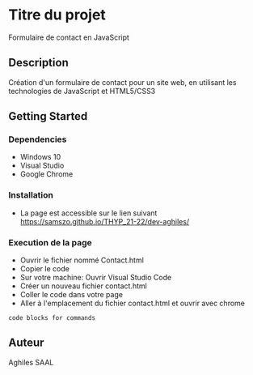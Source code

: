 # Titre du projet

Formulaire de contact en JavaScript

## Description

Création d'un formulaire de contact pour un site web, en utilisant les technologies de JavaScript et HTML5/CSS3

## Getting Started

### Dependencies

*  Windows 10
*  Visual Studio
*  Google Chrome

### Installation

* La page est accessible sur le lien suivant https://samszo.github.io/THYP_21-22/dev-aghiles/

### Execution de la page

* Ouvrir le fichier nommé Contact.html
* Copier le code
* Sur votre machine: Ouvrir Visual Studio Code
* Créer un nouveau fichier contact.html
* Coller le code dans votre page
* Aller à l'emplacement du fichier contact.html et ouvrir avec chrome
```
code blocks for commands
```

## Auteur

Aghiles SAAL